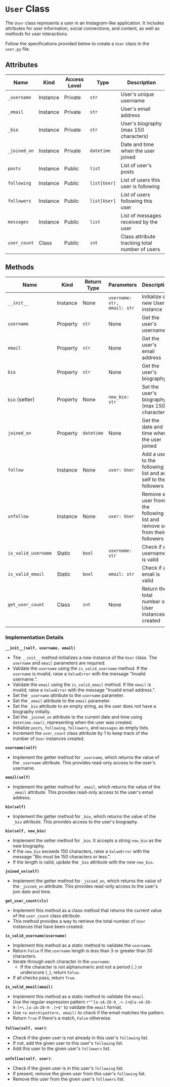# `User` Class

The `User` class represents a user in an Instagram-like application. It includes attributes for user information, social connections, and content, as well as methods for user interactions.

Follow the specifications provided below to create a `User` class in the `user.py` file.


## Attributes

| Name         | Kind      | Access Level | Type            | Description                                    |
|--------------|-----------|--------------|-----------------|------------------------------------------------|
| `_username`  | Instance  | Private      | `str`           | User's unique username                         |
| `_email`     | Instance  | Private      | `str`           | User's email address                           |
| `_bio`       | Instance  | Private      | `str`           | User's biography (max 150 characters)          |
| `_joined_on` | Instance  | Private      | `datetime`      | Date and time when the user joined             |
| `posts`      | Instance  | Public       | `list`          | List of user's posts                           |
| `following`  | Instance  | Public       | `list[User]`    | List of users this user is following           |
| `followers`  | Instance  | Public       | `list[User]`    | List of users following this user              |
| `messages`   | Instance  | Public       | `list`          | List of messages received by the user          |
| `user_count` | Class     | Public       | `int`           | Class attribute tracking total number of users |

## Methods

| Name                 | Kind     | Return Type | Parameters           | Description                                                        |
|----------------------|----------|-------------|----------------------|--------------------------------------------------------------------|
| `__init__`           | Instance | None        | `username: str, email: str` | Initialize a new User instance                                     |
| `username`           | Property | `str`       | None                 | Get the user's username                                            |
| `email`              | Property | `str`       | None                 | Get the user's email address                                       |
| `bio`                | Property | `str`       | None                 | Get the user's biography                                           |
| `bio` (setter)       | Property | None        | `new_bio: str`       | Set the user's biography (max 150 characters)                      |
| `joined_on`          | Property | `datetime`  | None                 | Get the date and time when the user joined                         |
| `follow`             | Instance | None        | `user: User`         | Add a user to the following list and add self to their followers   |
| `unfollow`           | Instance | None        | `user: User`         | Remove a user from the following list and remove self from their followers |
| `is_valid_username`  | Static   | `bool`      | `username: str`      | Check if a username is valid                                       |
| `is_valid_email`     | Static   | `bool`      | `email: str`         | Check if an email is valid                                         |
| `get_user_count`     | Class    | `int`       | None                 | Return the total number of User instances created                  |
                                     |

### Implementation Details

**`__init__(self, username, email)`**
- The `__init__` method initializes a new instance of the `User` class. The `username` and `email` parameters are required.
- Validate the `username` using the `is_valid_username` method. If the `username` is invalid, raise a `ValueError` with the message "Invalid username.". 
- Validate the `email` using the `is_valid_email` method. If the `email` is invalid, raise a `ValueError` with the message "Invalid email address.".
- Set the `_username` attribute to the `username` parameter.
- Set the `_email` attribute to the `email` parameter.
- Set the `_bio` attribute to an empty string, as the user does not have a biography initially.
- Set the `_joined_on` attribute to the current date and time using `datetime.now()`, representing when the user was created.
- Initialize `posts`, `following`, `followers`, and `messages` as empty lists.
- Increment the `user_count` class attribute by 1 to keep track of the number of `User` instances created.

**`username(self)`**
- Implement the getter method for `_username`, which returns the value of the `_username` attribute. This provides read-only access to the user's username.

**`email(self)`**
- Implement the getter method for `_email`, which returns the value of the `_email` attribute. This provides read-only access to the user's email address.

**`bio(self)`**
- Implement the getter method for `_bio`, which returns the value of the `_bio` attribute. This provides access to the user's biography.

**`bio(self, new_bio)`**
- Implement the setter method for `_bio`. It accepts a string `new_bio` as the new biography. 
- If the `new_bio` exceeds 150 characters, raise a `ValueError` with the message "Bio must be 150 characters or less.". 
- If the length is valid, update the `_bio` attribute with the new `new_bio`.

**`joined_on(self)`**
- Implement the getter method for `_joined_on`, which returns the value of the `_joined_on` attribute. This provides read-only access to the user's join date and time.

**`get_user_count(cls)`**
- Implement this method as a class method that returns the current value of the `user_count` class attribute.
- This method provides a way to retrieve the total number of `User` instances that have been created.

**`is_valid_username(username)`**
- Implement this method as a static method to validate the `username`.
- Return `False` if the `username` length is less than 3 or greater than 30 characters.
- Iterate through each character in the `username`:
  - If the character is not alphanumeric and not a period (`.`) or underscore (`_`), return `False`.
- If all checks pass, return `True`.

**`is_valid_email(email)`**
- Implement this method as a static method to validate the `email`.
- Use the regular expression pattern `r"^[a-zA-Z0-9_.+-]+@[a-zA-Z0-9-]+\.[a-zA-Z0-9-.]+$"` to validate the `email` format.
- Use `re.match(pattern, email)` to check if the email matches the pattern.
- Return `True` if there's a match, `False` otherwise.

**`follow(self, user)`**:
- Check if the given user is not already in this user's `following` list.
- If not, add the given user to this user's `following` list.
- Add this user to the given user's `followers` list.

**`unfollow(self, user)`**:
- Check if the given user is in this user's `following` list.
- If present, remove the given user from this user's `following` list.
- Remove this user from the given user's `followers` list.
